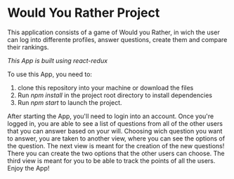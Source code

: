 # Would You Rather Project

This application consists of a game of Would you Rather, in wich the user can log into differente profiles, answer questions, create them and compare their rankings.

*This App is built using react-redux*

To use this App, you need to:
1) clone this repository into your machine or download the files
2) Run *npm install* in the project root directory to install dependencies
3) Run *npm start* to launch the project.

After starting the App, you'll need to login into an account. Once you're logged in, you are able to see a list of questions from all of the other users that you can answer based on your will. Choosing wich question you want to answer, you are taken to another view, where you can see the options of the  question.
The next view is meant for the creation of the new questions! There you can create the two options that the other users can choose.
The third view is meant for you to be able to track the points of all the users.
Enjoy the App!
